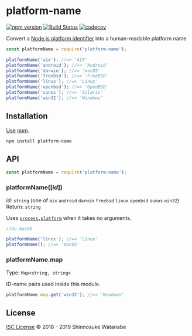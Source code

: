 # platform-name

[![npm version](https://img.shields.io/npm/v/platform-name.svg)](https://www.npmjs.com/package/platform-name)
[![Build Status](https://travis-ci.com/shinnn/platform-name.svg?branch=master)](https://travis-ci.com/shinnn/platform-name)
[![codecov](https://codecov.io/gh/shinnn/platform-name/branch/master/graph/badge.svg)](https://codecov.io/gh/shinnn/platform-name)

Convert a [Node.js platform identifier](https://nodejs.org/api/os.html#os_os_platform) into a human-readable platform name

```javascript
const platformName = require('platform-name');

platformName('aix'); //=> 'AIX'
platformName('android'); //=> 'Android'
platformName('darwin'); //=> 'macOS'
platformName('freebsd'); //=> 'FreeBSD'
platformName('linux'); //=> 'Linux'
platformName('openbsd'); //=> 'OpenBSD'
platformName('sunos'); //=> 'Solaris'
platformName('win32'); //=> 'Windows'
```

## Installation

[Use](https://docs.npmjs.com/cli/install) [npm](https://docs.npmjs.com/about-npm/).

```
npm install platform-name
```

## API

```javascript
const platformName = require('platform-name');
```

### platformName([*id*])

*id*: `string` (one of `aix` `android` `darwin` `freebsd` `linux` `openbsd` `sunos` `win32`)  
Return: `string`

Uses [`process.platform`](https://nodejs.org/api/process.html#process_process_platform) when it takes no arguments.

```javascript
//On macOS

platformName('linux'); //=> 'Linux'
platformName(); //=> 'macOS'
```

### platformName.map

Type: `Map<string, string>`

ID-name pairs used inside this module.

```javascript
platformName.map.get('win32'); //=> 'Windows'
```

## License

[ISC License](./LICENSE) © 2018 - 2019 Shinnosuke Watanabe
